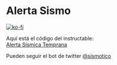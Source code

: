 # Alerta Sismo 
[![ko-fi](https://ko-fi.com/img/githubbutton_sm.svg)](https://ko-fi.com/T6T31ZSQA)

Aquí está el código del instructable:  
[Alerta Sísmica Temprana](http://www.instructables.com/id/Alerta-S%C3%ADsmica-Temprana/step3/C%C3%B3digo-Python/)

Pueden seguir el bot de twitter [@sismotico](https://twitter.com/sismotico)
